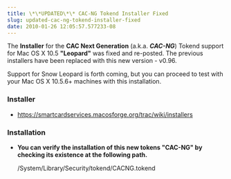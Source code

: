 ```yaml
---
title: \*\*UPDATED\*\* CAC-NG Tokend Installer Fixed
slug: updated-cac-ng-tokend-installer-fixed
date: 2010-01-26 12:05:57.577233-08
---
```


The **Installer** for the **CAC Next Generation** (a.k.a. ***CAC-NG***) Tokend support for Mac OS X 10.5 **"Leopard"** was fixed and re-posted. The previous installers have been replaced with this new version - v0.96.

Support for Snow Leopard is forth coming, but you can proceed to test with your Mac OS X 10.5.6+ machines with this installation.

<!--more-->

### Installer

* <https://smartcardservices.macosforge.org/trac/wiki/installers>

### Installation

* **You can verify the installation of this new tokens "CAC-NG" by checking its existence at the following path.**

    /System/Library/Security/tokend/CACNG.tokend
